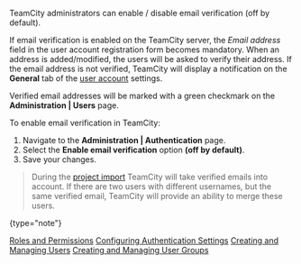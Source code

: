 [//]: # (title: Enabling Email Verification)
[//]: # (auxiliary-id: Enabling Email Verification)

TeamCity administrators can enable / disable email verification (off by default).

If email verification is enabled on the TeamCity server, the _Email address_ field in the user account registration form becomes mandatory. When an address is added/modified, the users will be asked to verify their address. If the email address is not verified, TeamCity will display a notification on the __General__ tab of the [user account](creating-and-managing-users.md#Editing+User+Account) settings.

Verified email addresses will be marked with a green checkmark on the __Administration | Users__ page.

To enable email verification in TeamCity:
1. Navigate to the __Administration | Authentication__ page.
2. Select the __Enable email verification__ option __(off by default)__.
3. Save your changes.

>During the [project import](projects-import.md) TeamCity will take verified emails into account. If there are two users with different usernames, but the same verified email, TeamCity will provide an ability to merge these users.
> 
{type="note"}

<seealso>
        <category ref="concepts">
            <a href="managing-roles-and-permissions.md">Roles and Permissions</a>
        </category>
        <category ref="admin-guide">
            <a href="configuring-authentication-settings.md">Configuring Authentication Settings</a>
            <a href="creating-and-managing-users.md">Creating and Managing Users</a>
            <a href="creating-and-managing-user-groups.md">Creating and Managing User Groups</a>
        </category>
</seealso>